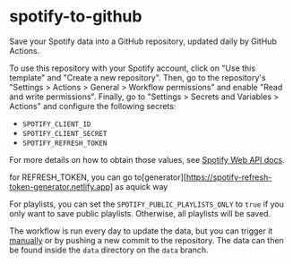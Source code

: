 # spotify-to-github

Save your Spotify data into a GitHub repository, updated daily by GitHub
Actions.

To use this repository with your Spotify account, click on "Use this template"
and "Create a new repository". Then, go to the repository's "Settings >
Actions > General > Workflow permissions" and enable "Read and write
permissions". Finally, go to "Settings > Secrets and Variables > Actions" and
configure the following secrets:

- `SPOTIFY_CLIENT_ID`
- `SPOTIFY_CLIENT_SECRET`
- `SPOTIFY_REFRESH_TOKEN`

For more details on how to obtain those values, see
[Spotify Web API docs][spotify-api].

for REFRESH_TOKEN, you can go to[generator][https://spotify-refresh-token-generator.netlify.app] as aquick way

For playlists, you can set the `SPOTIFY_PUBLIC_PLAYLISTS_ONLY` to `true` if you
only want to save public playlists. Otherwise, all playlists will be saved.

The workflow is run every day to update the data, but you can trigger it
[manually][manual-workflow] or by pushing a new commit to the repository. The
data can then be found inside the `data` directory on the `data` branch.

[spotify-api]: https://developer.spotify.com/documentation/web-api/
[manual-workflow]: https://docs.github.com/en/actions/managing-workflow-runs/manually-running-a-workflow
